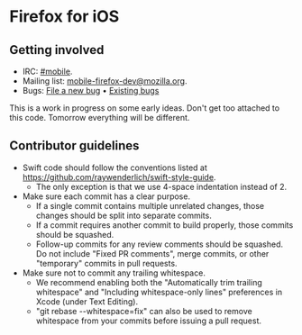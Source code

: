 Firefox for iOS
===============

Getting involved
----------------

* IRC:            [#mobile](https://wiki.mozilla.org/IRC).
* Mailing list:   [mobile-firefox-dev@mozilla.org](https://mail.mozilla.org/listinfo/mobile-firefox-dev).
* Bugs:           [File a new bug](https://bugzilla.mozilla.org/enter_bug.cgi?bug_file_loc=http%3A%2F%2F&bug_ignored=0&op_sys=iOS%207&product=Firefox%20for%20iOS&rep_platform=All) • [Existing bugs](https://bugzilla.mozilla.org/describecomponents.cgi?product=Firefox%20for%20iOS)

This is a work in progress on some early ideas.  Don't get too attached to this code. Tomorrow everything will be different.

Contributor guidelines
----------------------

* Swift code should follow the conventions listed at https://github.com/raywenderlich/swift-style-guide.
  * The only exception is that we use 4-space indentation instead of 2.
* Make sure each commit has a clear purpose.
  * If a single commit contains multiple unrelated changes, those changes should be split into separate commits.
  * If a commit requires another commit to build properly, those commits should be squashed.
  * Follow-up commits for any review comments should be squashed. Do not include "Fixed PR comments", merge commits, or other "temporary" commits in pull requests.
* Make sure not to commit any trailing whitespace.
  * We recommend enabling both the "Automatically trim trailing whitespace" and "Including whitespace-only lines" preferences in Xcode (under Text Editing).
  * "git rebase --whitespace=fix" can also be used to remove whitespace from your commits before issuing a pull request.
